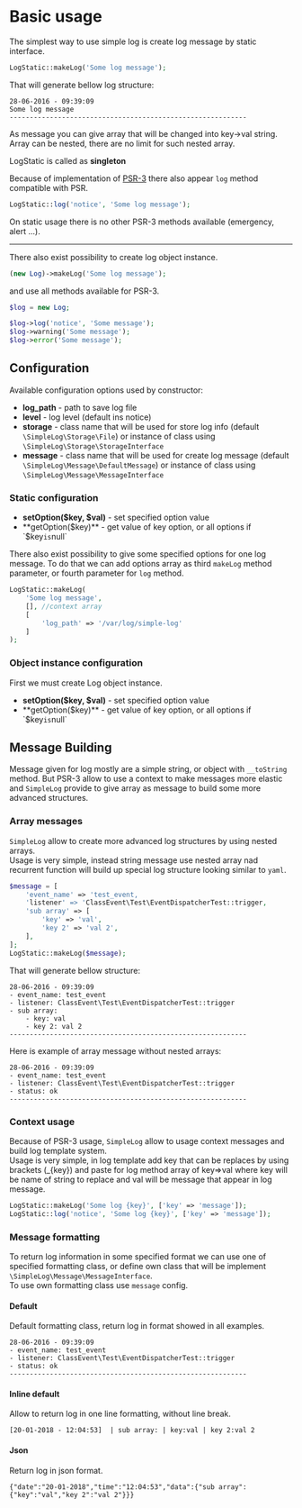 # Basic usage
The simplest way to use simple log is create log message by static interface.

```php
LogStatic::makeLog('Some log message');
```

That will generate bellow log structure:

```
28-06-2016 - 09:39:09
Some log message
-----------------------------------------------------------
```

As message you can give array that will be changed into key->val string. Array can be nested, there are no limit for
such nested array.

LogStatic is called as **singleton**

Because of implementation of [PSR-3](http://www.php-fig.org/psr/psr-3/) there also appear `log` method compatible with PSR.

```php
LogStatic::log('notice', 'Some log message');
```

On static usage there is no other PSR-3 methods available (emergency, alert ...).

------------------------

There also exist possibility to create log object instance.

```php
(new Log)->makeLog('Some log message');
```

and use all methods available for PSR-3.

```php
$log = new Log;

$log->log('notice', 'Some message');
$log->warning('Some message');
$log->error('Some message');
```

## Configuration

Available configuration options used by constructor:

* **log_path** - path to save log file
* **level** - log level (default ins notice)
* **storage** - class name that will be used for store log info (default `\SimpleLog\Storage\File`) or instance of class using `\SimpleLog\Storage\StorageInterface`
* **message** - class name that will be used for create log message (default `\SimpleLog\Message\DefaultMessage`) or instance of class using `\SimpleLog\Message\MessageInterface`

### Static configuration

* **setOption($key, $val)** - set specified option value
* **getOption($key)** - get value of key option, or all options if `$key` is `null`

There also exist possibility to give some specified options for one log message. To do that we can add options array as
third `makeLog` method parameter, or fourth parameter for `log` method.

```php
LogStatic::makeLog(
    'Some log message',
    [], //context array
    [
        'log_path' => '/var/log/simple-log'
    ]
);
```

### Object instance configuration
First we must create Log object instance.

* **setOption($key, $val)** - set specified option value
* **getOption($key)** - get value of key option, or all options if `$key` is `null`

## Message Building
Message given for log mostly are a simple string, or object with `__toString` method.
But PSR-3 allow to use a context to make messages more elastic and `SimpleLog` provide
to give array as message to build some more advanced structures.

### Array messages
`SimpleLog` allow to create more advanced log structures by using nested arrays.  
Usage is very simple, instead string message use nested array nad recurrent function
will build up special log structure looking similar to `yaml`.

```php
$message = [
    'event_name' => 'test_event,
    'listener' => 'ClassEvent\Test\EventDispatcherTest::trigger,
    'sub array' => [
        'key' => 'val',
        'key 2' => 'val 2',
    ],
];
LogStatic::makeLog($message);
```

That will generate bellow structure:

```
28-06-2016 - 09:39:09
- event_name: test_event
- listener: ClassEvent\Test\EventDispatcherTest::trigger
- sub array:
    - key: val
    - key 2: val 2
-----------------------------------------------------------
```

Here is example of array message without nested arrays:  
```
28-06-2016 - 09:39:09
- event_name: test_event
- listener: ClassEvent\Test\EventDispatcherTest::trigger
- status: ok
-----------------------------------------------------------
```

### Context usage
Because of PSR-3 usage, `SimpleLog` allow to usage context messages and build log template system.  
Usage is very simple, in log template add key that can be replaces by using brackets (_{key})
and paste for log method array of key=>val where key will be name of string to replace
and val will be message that appear in log message.  

```php
LogStatic::makeLog('Some log {key}', ['key' => 'message']);
LogStatic::log('notice', 'Some log {key}', ['key' => 'message']);
```

### Message formatting
To return log information in some specified format we can use one of specified formatting class,
or define own class that will be implement `\SimpleLog\Message\MessageInterface`.  
To use own formatting class use `message` config.

#### Default
Default formatting class, return log in format showed in all examples.

```
28-06-2016 - 09:39:09
- event_name: test_event
- listener: ClassEvent\Test\EventDispatcherTest::trigger
- status: ok
-----------------------------------------------------------
```

#### Inline default
Allow to return log in one line formatting, without line break.

```
[20-01-2018 - 12:04:53]  | sub array: | key:val | key 2:val 2
```

#### Json
Return log in json format.

```
{"date":"20-01-2018","time":"12:04:53","data":{"sub array":{"key":"val","key 2":"val 2"}}}
```
